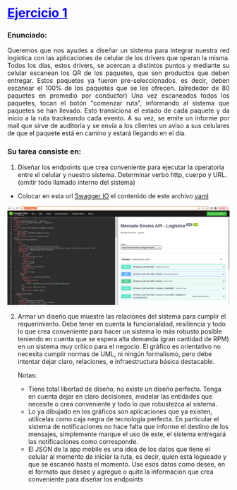 # <span style="color:blue"><u>Ejercicio 1</u></span>
### Enunciado:

<div style="text-align: justify">
Queremos que nos ayudes a diseñar un sistema para integrar nuestra red logística con las aplicaciones de celular de los drivers que operan la misma.
Todos los días, estos drivers, se acercan a distintos puntos y mediante su celular escanean los QR de los paquetes, que son productos que deben entregar. Estos paquetes ya fueron pre-seleccionados, es decir, deben escanear el 100% de los paquetes que se les ofrecen. (alrededor de 80 paquetes en promedio por conductor)
Una vez escaneados todos los paquetes, tocan el botón "comenzar ruta", informando al sistema que paquetes se han llevado. Esto transiciona el estado de cada paquete y da inicio a la ruta trackeando cada evento. A su vez, se emite un informe por mail que sirve de auditoría y se envía a los clientes un aviso a sus celulares de que el paquete está en camino y estará llegando en el día.
</div>



### Su tarea consiste en:

1.  Diseñar los endpoints que crea conveniente para ejecutar la operatoria entre el
celular y nuestro sistema. Determinar verbo http, cuerpo y URL. (omitir todo
llamado interno del sistema)

   - Colocar en esta url [Swagger IO](https://editor.swagger.io/) el contenido de este archivo [yaml](./openapi/openapi.yaml)

<p align="center"><img src="./assets/example_swagger.png" width="600"/></p>

2. Armar un diseño que muestre las relaciones del sistema para cumplir el requerimiento. Debe tener en cuenta la funcionalidad, resiliencia y todo lo que crea conveniente para hacer un sistema lo más robusto posible teniendo en cuenta que se espera alta demanda (gran cantidad de RPM) en un sistema muy crítico para el negocio. El gráfico es orientativo no necesita cumplir normas de UML, ni ningún formalismo, pero debe intentar dejar claro, relaciones, e infraestructura básica destacable.
   
    
    Notas:

   - Tiene total libertad de diseño, no existe un diseño perfecto. Tenga en cuenta dejar en claro decisiones, modelar las entidades que necesite o crea conveniente y todo lo que robustezca al sistema.
   - Lo ya dibujado en los gráficos son aplicaciones que ya existen, utilícelas como caja negra de tecnología perfecta. En particular el sistema de notificaciones no hace falta que informe el destino de los mensajes, simplemente marque el uso de este, el sistema entregará las notificaciones como corresponde.
   - El JSON de la app mobile es una idea de los datos que tiene el celular al momento de iniciar la ruta, es decir, quien está logueado y que se escaneó hasta el momento. Use esos datos como desee, en el formato que desee y agregue o quite la información que crea conveniente para diseñar los endpoints

